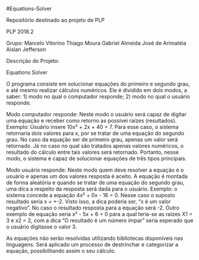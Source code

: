 #Equations-Solver
                                                                                                      

Repositório destinado ao projeto de PLP

PLP 2018.2

Grupo:
Marcelo Vitorino
Thiago Moura
Gabriel Almeida
José de Arimatéia
Aislan Jefferson

Descrição do Projeto:

Equations Solver

O programa consiste em solucionar equações do primeiro e segundo grau, e até mesmo realizar cálculos numéricos.
Ele é dividido em dois modos, a saber: 1) modo no qual o computador responde; 2) modo no qual o usuário responde.

Modo computador responde: Neste modo o usuário será capaz de digitar uma equação e receber como retorno as possívei raízes (resultados). 
Exemplo: Usuário insere 10x² + 2x + 40 = 7. Para esse caso, o sistema retornaria dois valores para x, por se tratar de uma equação do segundo grau. 
No caso da equação ser de primeiro grau, apenas um valor será retornado. Já no caso no qual são tratados apenas valores numéricos, o resultado do cálculo entre tais valores será retornado. 
Portanto, nesse modo, o sistema é capaz de solucionar equações de três tipos principais.

Modo usuário responde: Neste modo quem deve resolver a equação é o usuário e apenas um dos valores resposta é aceito. A equação é montada de forma aleatória e quando se tratar de uma equação do segundo grau, uma dica a respeito da resposta será dada para o usuário. Exemplo: o sistema concede a equação 4x² + 0x - 16 = 0. Nesse caso o suposto resultado seria x = +-2. Visto isso, a dica poderia ser, “x é um valor negativo”. No caso o resultado resposta para a equação será -2. 
Outro exemplo de equação seria x² - 5x + 6 = 0 para a qual teria-se as raízes X1 = 3 e x2 = 2,  com a dica “O resultado é um número ímpar” seria esperado que o usuário digitasse o valor 3. 

As equações não serão resolvidas utilizando bibliotecas disponíveis nas linguagens. Será aplicado um processo de destrinchar e categorizar a equação, possibilitando assim o seu cálculo.

